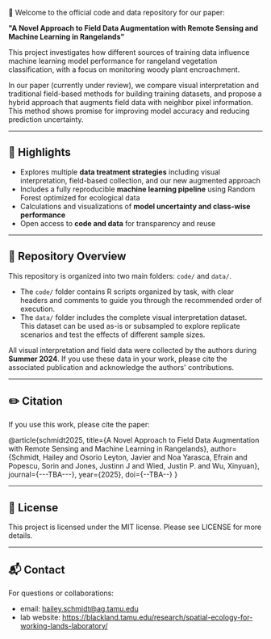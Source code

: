 🌿 Welcome to the official code and data repository for our paper:

**"A Novel Approach to Field Data Augmentation with Remote Sensing and Machine Learning in Rangelands"**

This project investigates how different sources of training data influence machine learning model performance for rangeland vegetation classification, with a focus on monitoring woody plant encroachment.

In our paper (currently under review), we compare visual interpretation and traditional field-based methods for building training datasets, and propose a hybrid approach that augments field data with neighbor pixel information. This method shows promise for improving model accuracy and reducing prediction uncertainty.

---
## 🌱 Highlights

- Explores multiple **data treatment strategies** including visual interpretation, field-based collection, and our new augmented approach
- Includes a fully reproducible **machine learning pipeline** using Random Forest optimized for ecological data
- Calculations and visualizations of **model uncertainty and class-wise performance**
- Open access to **code and data** for transparency and reuse 

---
## 📁 Repository Overview
This repository is organized into two main folders: `code/` and `data/`.

- The `code/` folder contains R scripts organized by task, with clear headers and comments to guide you through the recommended order of execution.
- The `data/` folder includes the complete visual interpretation dataset. This dataset can be used as-is or subsampled to explore replicate scenarios and test the effects of different sample sizes.

All visual interpretation and field data were collected by the authors during **Summer 2024**. If you use these data in your work, please cite the associated publication and acknowledge the authors' contributions.

---
## ✏️  Citation 
If you use this work, please cite the paper:

@article{schmidt2025,
  title={A Novel Approach to Field Data Augmentation with Remote Sensing and Machine Learning in Rangelands},
  author={Schmidt, Hailey and Osorio Leyton, Javier and Noa Yarasca, Efrain and Popescu, Sorin and Jones, Justinn J and Wied, Justin P. and Wu, Xinyuan},
  journal={---TBA---},
  year={2025},
  doi={--TBA--}
}

---
## 📜 License
This project is licensed under the MIT license. Please see LICENSE for more details.

---
## 📬 Contact
For questions or collaborations:

- email: hailey.schmidt@ag.tamu.edu
- lab website: https://blackland.tamu.edu/research/spatial-ecology-for-working-lands-laboratory/
